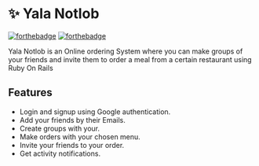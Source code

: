 # :sparkles: Yala Notlob

[![forthebadge](https://forthebadge.com/images/badges/made-with-ruby.svg)](https://forthebadge.com)
[![forthebadge](https://forthebadge.com/images/badges/built-with-love.svg)](https://forthebadge.com) 

Yala Notlob is an Online ordering System where you can make groups of your friends and invite them to order a meal from a certain restaurant using Ruby On Rails


## Features

* Login and signup using Google authentication.
* Add your friends by their Emails.
* Create groups with your.
* Make orders with your chosen menu.
* Invite your friends to your order.
* Get activity notifications.
